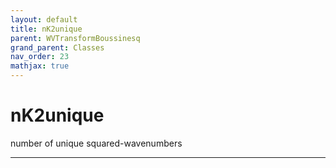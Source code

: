 ```yaml
---
layout: default
title: nK2unique
parent: WVTransformBoussinesq
grand_parent: Classes
nav_order: 23
mathjax: true
---
```


#  nK2unique

number of unique squared-wavenumbers


---

